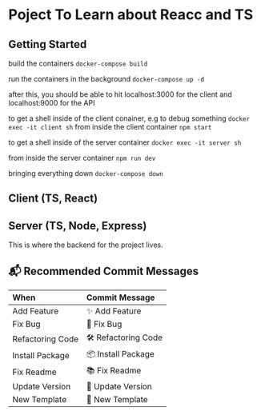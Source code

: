 # Poject To Learn about Reacc and TS

## Getting Started

build the containers
`docker-compose build`

run the containers in the background
`docker-compose up -d`

after this, you should be able to hit localhost:3000 for the client and localhost:9000 for the API

to get a shell inside of the client conainer, e.g to debug something
`docker exec -it client sh`
from inside the client container
`npm start`

to get a shell inside of the server container
`docker exec -it server sh`

from inside the server container
`npm run dev`

bringing everything down
`docker-compose down`

## Client (TS, React)

## Server (TS, Node, Express)

This is where the backend for the project lives.

## 📬 Recommended Commit Messages

| When             | Commit Message     |
| :--------------- | :----------------- |
| Add Feature      | ✨ Add Feature     |
| Fix Bug          | 🐞 Fix Bug         |
| Refactoring Code | 🛠 Refactoring Code |
| Install Package  | 📦 Install Package |
| Fix Readme       | 📚 Fix Readme      |
| Update Version   | 🌼 Update Version  |
| New Template     | 🎉 New Template    |
